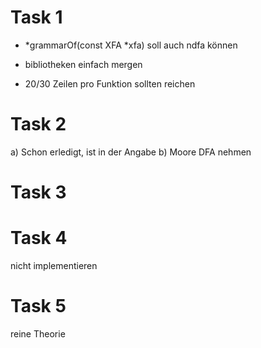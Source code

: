 # Task 1
- *grammarOf(const XFA *xfa) soll auch ndfa können
- bibliotheken einfach mergen

- 20/30 Zeilen pro Funktion sollten reichen

# Task 2
a) Schon erledigt, ist in der Angabe
b) Moore DFA nehmen

# Task 3

# Task 4
nicht implementieren

# Task 5
reine Theorie